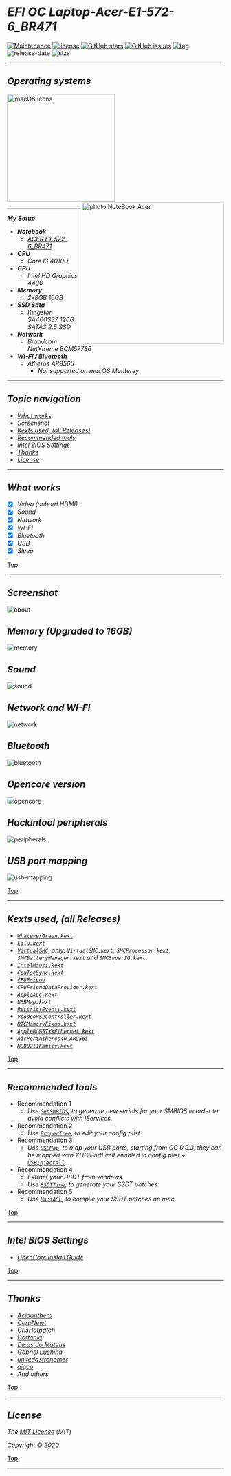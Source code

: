 # *EFI OC Laptop-Acer-E1-572-6_BR471*
[![Maintenance](https://img.shields.io/badge/Maintained%3F-yes-green.svg)](https://GitHub.com/Gilberto-Mascena/Laptop-Acer-E1-572)
[![license](https://img.shields.io/github/license/Gilberto-Mascena/Laptop-Acer-E1-572)](https://github.com/Gilberto-Mascena/Laptop-Acer-E1-572/blob/main/LICENSE.md)
[![GitHub stars](https://img.shields.io/github/stars/Gilberto-Mascena/Laptop-Acer-E1-572)](https://github.com/Gilberto-Mascena/Laptop-Acer-E1-572/stargazers)
[![GitHub issues](https://img.shields.io/github/issues/Gilberto-Mascena/Laptop-Acer-E1-572)](https://github.com/Gilberto-Mascena/Laptop-Acer-E1-572/issues)
[![tag](https://img.shields.io/github/v/release/Gilberto-Mascena/Laptop-Acer-E1-572)](https://github.com/Gilberto-Mascena/Laptop-Acer-E1-572/releases)
![release-date](https://img.shields.io/github/release-date/Gilberto-Mascena/Laptop-Acer-E1-572)
![size](https://img.shields.io/github/repo-size/Gilberto-Mascena/Laptop-Acer-E1-572)

---

## *Operating systems*

<div>
  <img src="./img/macos-two.png" alt="macOS icons" width="250">
</div>

<div>
  <img align="right" src="./img/banner.png" alt="photo NoteBook Acer" width="330">
</div>

---

_**My Setup**_

 - _**Notebook**_
   - [*ACER E1-572-6_BR471*](https://www.acer.com/br-pt/support?search=40545129395;NX.MEVAL.019;E1-572&filter=global_download)
 - _**CPU**_
   - *Core I3 4010U*
 - _**GPU**_
   - *Intel HD Graphics 4400*
 - _**Memory**_
   - *2x8GB 16GB*
 - _**SSD Sata**_
   - *Kingston SA400S37 120G SATA3 2.5 SSD*
 - _**Network**_
   - *Broadcom NetXtreme BCM57786*
 - _**WI-FI / Bluetooth**_
   - *Atheros AR9565*
      - _Not supported on macOS Monterey_ 

---

<a name="ancora"></a>
## _Topic navigation_
- [*What works*](#ancora1)
- [*Screenshot*](#ancora2)
- [*Kexts used, (all Releases)*](#ancora3)
- [*Recommended tools*](#ancora4)
- [*Intel BIOS Settings*](#ancora5)
- [*Thanks*](#ancora6)
- [*License* ](#ancora7)

---

<a id="ancora1"></a>
## *What works*

- [x] *Video (onbord HDMI).*
- [x] *Sound*
- [x] *Network*
- [x] *WI-FI*
- [X] *Bluetooth*
- [x] *USB*
- [X] *Sleep*

[Top](#ancora)

---

<a id="ancora2"></a>
## *Screenshot* 

![about](./img/about.png)
## *Memory (Upgraded to 16GB)*
![memory](./img/memory.png)
## *Sound*
![sound](./img/sound.png)
## *Network and WI-FI*
![network](./img/network-wi-fi.png)
## *Bluetooth*
![bluetooth](./img/bluetooth.png)
## *Opencore version*
![opencore](./img/opencore-version.png)
## *Hackintool peripherals*
![peripherals](./img/peripherals.png)
## *USB port mapping*
![usb-mapping](./img/USB-mapping.png)

[Top](#ancora)

---

<a id="ancora3"></a>
## *Kexts used, (all Releases)*

- *[`WhateverGreen.kext`](https://github.com/acidanthera/WhateverGreen)*
- *[`Lilu.kext`](https://github.com/acidanthera/Lilu)*
- *[`VirtualSMC`](https://github.com/acidanthera/VirtualSMC), only: `VirtualSMC.kext`, `SMCProcessor.kext`, `SMCBatteryManager.kext` and `SMCSuperIO.kext`*.
- *[`IntelMausi.kext`](https://github.com/acidanthera/IntelMausi)*
- *[`CpuTscSync.kext`](https://github.com/acidanthera/CpuTscSync)*
- *[`CPUFriend`](https://github.com/acidanthera/CPUFriend)*
- *`CPUFriendDataProvider.kext`*
- *[`AppleALC.kext`](https://github.com/acidanthera/AppleALC)*
- *`USBMap.kext`*
- *[`RestrictEvents.kext`](https://github.com/acidanthera/RestrictEvents)*
- *[`VoodooPS2Controller.kext`](https://bitbucket.org/RehabMan/os-x-voodoo-ps2-controller/downloads/)*
- *[`RTCMemoryFixup.kext`](https://github.com/acidanthera/RTCMemoryFixup/releases)*
- *[`AppleBCM57XXEthernet.kext`](https://github.com/unitedastronomer/AppleBCM57XXEthernet/releases/tag/Kext1)*
- *[`AirPortAtheros40-AR9565`](https://github.com/qiqco/Atheros-Wi-Fi-Hackintosh-macOS/blob/main/AirPortAtheros40-AR9565.zip)*
- *[`HS80211Family.kext`](https://github.com/qiqco/Atheros-Wi-Fi-Hackintosh-macOS/blob/main/HS80211Family.kext.zip)*

[Top](#ancora)

---

<a id="ancora4"></a>
## *Recommended tools*

* Recommendation 1
  * *Use [`GenSMBIOS`](https://github.com/corpnewt/GenSMBIOS), to generate new serials for your SMBIOS in order to avoid conflicts with iServices.*
* Recommendation 2
  * *Use [`ProperTree`](https://github.com/corpnewt/ProperTree), to edit your config.plist.*     
* Recommendation 3
  * *Use [`USBMap`](https://github.com/corpnewt/USBMap), to map your USB ports, starting from OC 0.9.3, they can be mapped with XHCIPortLimit enabled in config.plist + [`USBInjectAll`](https://github.com/Sniki/OS-X-USB-Inject-All/releases).*
* Recommendation 4
  * *Extract your DSDT from windows.*
  * *Use [`SSDTTime`](https://github.com/corpnewt/SSDTTime), to generate your SSDT patches.*    
* Recommendation 5
  * *Use [`MaciASL`](https://github.com/acidanthera/MaciASL), to compile your SSDT patches on mac.*

[Top](#ancora)

---

<a id="ancora5"></a>
## *Intel BIOS Settings*

- [*OpenCore Install Guide*](https://dortania.github.io/OpenCore-Install-Guide/config-laptop.plist/haswell.html#intel-bios-settings)

[Top](#ancora)

---

<a id="ancora6"></a>
## *Thanks*

- [*Acidanthera*](https://github.com/acidanthera)
- [*CorpNewt*](https://github.com/corpnewt)
- [*CrisHotpatch*](https://t.me/crishotpatch)
- [*Dortania*](https://dortania.github.io/OpenCore-Install-Guide/config.plist/haswell.html)
- [*Dicas do Mateus*](https://www.youtube.com/c/DicasdoMateus)
- [*Gabriel Luchina*](https://www.youtube.com/c/GabrielLuchina)
- [*unitedastronomer*](https://github.com/unitedastronomer)
- [*qiqco*](https://github.com/qiqco)
- *And others*

[Top](#ancora)

---

<a id="ancora7"></a>
## *License*

*The* [*MIT License*](LICENSE.md) (*MIT*)

*Copyright :copyright: 2020* 

[Top](#ancora)

---